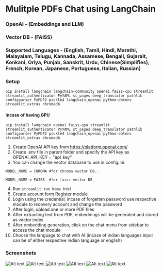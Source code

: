 # Mulitple PDFs Chat using LangChain 
### OpenAI - (Embeddings and LLM)
### Vector DB - (FAISS)
### Supported Languages - (English, Tamil, Hindi, Marathi, Malayalam, Telugu, Kannada, Assamese, Bengali, Gujarait, Konkani, Oriya, Punjab, Sanskrit, Urdu, Chinese(Simplifies), French, Korean, Japanese, Portuguese, Italian, Russian)

### Setup
```
pip install langchain langchain-community openai faiss-cpu streamlit streamlit_authenticator PyYAML st_pages deep_translator pathlib configparser PyPDF2 pickle4 langchain_openai python-dotenv streamlit_extras chromadb
```
#### Incase of having GPU 

```
pip install langchain openai faiss-gpu streamlit streamlit_authenticator PyYAML st_pages deep_translator pathlib configparser PyPDF2 pickle4 langchain_openai python-dotenv streamlit_extras chromadb
```

1. Create OpenAI API key from https://platform.openai.com/
2. Create .env file in parent folder and specify the API key as OPENAI_API_KEY = 
"api_key"
3. You can change the vector database to use in config.ini. 

```MODEL_NAME = CHROMA #for chroma vector DB..``` 

```MODEL_NAME = FAISS  #for faiss vector DB```

4. Run ```streamlit run home.html```
5. Create account form Register module
6. Login using the credential, incase of forgetten password use respective module to recovery account and change the password
7. After login, upload one or more PDF files 
8. After extracting text from PDF, embeddings will be generated and stored as vector index
9. After embedding generation, click on the chat menu from sidebar to access the chat module
10. Choose the language to chat with AI (incase of indian languages input can be of either respective indian language or english)

### Screenshots

![Alt text](images/2.png)
![Alt text](images/4.png)
![Alt text](images/5.png)
![Alt text](images/3.png)
![Alt text](images/6.png)
![Alt text](images/1.png)